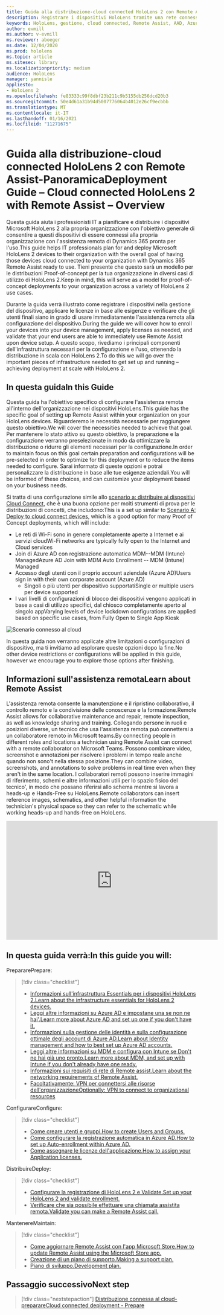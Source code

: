 ```yaml
---
title: Guida alla distribuzione-cloud connected HoloLens 2 con Remote Assist-Panoramica
description: Registrare i dispositivi HoloLens tramite una rete connessa al cloud
keywords: HoloLens, gestione, cloud connected, Remote Assist, AAD, Azure AD, MDM, gestione di dispositivi mobili
author: evmill
ms.author: v-evmill
ms.reviewer: aboeger
ms.date: 12/04/2020
ms.prod: hololens
ms.topic: article
ms.sitesec: library
ms.localizationpriority: medium
audience: HoloLens
manager: yannisle
appliesto:
- HoloLens 2
ms.openlocfilehash: fe83333c99f8dbf23b211c9b5155db256dcd20b3
ms.sourcegitcommit: 50e4d61a31b94d5007776064b4012e26cf9ecbbb
ms.translationtype: MT
ms.contentlocale: it-IT
ms.lasthandoff: 01/16/2021
ms.locfileid: "11271675"
---
```

# <span data-ttu-id="619d1-104">Guida alla distribuzione-cloud connected HoloLens 2 con Remote Assist-Panoramica</span><span class="sxs-lookup"><span data-stu-id="619d1-104">Deployment Guide – Cloud connected HoloLens 2 with Remote Assist – Overview</span></span>

<span data-ttu-id="619d1-105">Questa guida aiuta i professionisti IT a pianificare e distribuire i dispositivi Microsoft HoloLens 2 alla propria organizzazione con l'obiettivo generale di consentire a questi dispositivi di essere connessi alla propria organizzazione con l'assistenza remota di Dynamics 365 pronta per l'uso.</span><span class="sxs-lookup"><span data-stu-id="619d1-105">This guide helps IT professionals plan for and deploy Microsoft HoloLens 2 devices to their organization with the overall goal of having those devices cloud connected to your organization with Dynamics 365 Remote Assist ready to use.</span></span> <span data-ttu-id="619d1-106">Tieni presente che questo sarà un modello per le distribuzioni Proof-of-concept per la tua organizzazione in diversi casi di utilizzo di HoloLens 2.</span><span class="sxs-lookup"><span data-stu-id="619d1-106">Keep in mind, this will serve as a model for proof-of-concept deployments to your organization across a variety of HoloLens 2 use cases.</span></span>

<span data-ttu-id="619d1-107">Durante la guida verrà illustrato come registrare i dispositivi nella gestione del dispositivo, applicare le licenze in base alle esigenze e verificare che gli utenti finali siano in grado di usare immediatamente l'assistenza remota alla configurazione del dispositivo.</span><span class="sxs-lookup"><span data-stu-id="619d1-107">During the guide we will cover how to enroll your devices into your device management, apply licenses as needed, and validate that your end users are able to immediately use Remote Assist upon device setup.</span></span> <span data-ttu-id="619d1-108">A questo scopo, rivediamo i principali componenti dell'infrastruttura necessari per la configurazione e l'uso, ottenendo la distribuzione in scala con HoloLens 2.</span><span class="sxs-lookup"><span data-stu-id="619d1-108">To do this we will go over the important pieces of infrastructure needed to get set up and running – achieving deployment at scale with HoloLens 2.</span></span>

## <span data-ttu-id="619d1-109">In questa guida</span><span class="sxs-lookup"><span data-stu-id="619d1-109">In this Guide</span></span>

<span data-ttu-id="619d1-110">Questa guida ha l'obiettivo specifico di configurare l'assistenza remota all'interno dell'organizzazione nei dispositivi HoloLens.</span><span class="sxs-lookup"><span data-stu-id="619d1-110">This guide has the specific goal of setting up Remote Assist within your organization on your HoloLens devices.</span></span> <span data-ttu-id="619d1-111">Riguarderemo le necessità necessarie per raggiungere questo obiettivo.</span><span class="sxs-lookup"><span data-stu-id="619d1-111">We will cover the necessities needed to achieve that goal.</span></span> <span data-ttu-id="619d1-112">Per mantenere lo stato attivo su questo obiettivo, la preparazione e la configurazione verranno preselezionate in modo da ottimizzare la distribuzione o ridurre gli elementi necessari per la configurazione.</span><span class="sxs-lookup"><span data-stu-id="619d1-112">In order to maintain focus on this goal certain preparation and configurations will be pre-selected in order to optimize for this deployment or to reduce the items needed to configure.</span></span> <span data-ttu-id="619d1-113">Sarai informato di queste opzioni e potrai personalizzare la distribuzione in base alle tue esigenze aziendali.</span><span class="sxs-lookup"><span data-stu-id="619d1-113">You will be informed of these choices, and can customize your deployment based on your business needs.</span></span>

<span data-ttu-id="619d1-114">Si tratta di una configurazione simile allo [scenario a: distribuire ai dispositivi Cloud Connect](https://docs.microsoft.com/hololens/common-scenarios#scenario-a), che è una buona opzione per molti strumenti di prova per le distribuzioni di concetti, che includono:</span><span class="sxs-lookup"><span data-stu-id="619d1-114">This is a set up similar to [Scenario A: Deploy to cloud connect devices](https://docs.microsoft.com/hololens/common-scenarios#scenario-a), which is a good option for many Proof of Concept deployments, which will include:</span></span>

- <span data-ttu-id="619d1-115">Le reti di Wi-Fi sono in genere completamente aperte a Internet e ai servizi cloud</span><span class="sxs-lookup"><span data-stu-id="619d1-115">Wi-Fi networks are typically fully open to the Internet and Cloud services</span></span>
- <span data-ttu-id="619d1-116">Join di Azure AD con registrazione automatica MDM--MDM (Intune) Managed</span><span class="sxs-lookup"><span data-stu-id="619d1-116">Azure AD Join with MDM Auto Enrollment -- MDM (Intune) Managed</span></span>
- <span data-ttu-id="619d1-117">Accesso degli utenti con il proprio account aziendale (Azure AD)</span><span class="sxs-lookup"><span data-stu-id="619d1-117">Users sign in with their own corporate account (Azure AD)</span></span>
  - <span data-ttu-id="619d1-118">Singoli o più utenti per dispositivo supportati</span><span class="sxs-lookup"><span data-stu-id="619d1-118">Single or multiple users per device supported</span></span>
- <span data-ttu-id="619d1-119">I vari livelli di configurazioni di blocco dei dispositivi vengono applicati in base a casi di utilizzo specifici, dal chiosco completamente aperto al singolo app</span><span class="sxs-lookup"><span data-stu-id="619d1-119">Varying levels of device lockdown configurations are applied based on specific use cases, from Fully Open to Single App Kiosk</span></span>

![Scenario connesso al cloud](./images/cloud-connected-guide-diagram.png)

<span data-ttu-id="619d1-121">In questa guida non verranno applicate altre limitazioni o configurazioni di dispositivo, ma ti invitiamo ad esplorare queste opzioni dopo la fine.</span><span class="sxs-lookup"><span data-stu-id="619d1-121">No other device restrictions or configurations will be applied in this guide, however we encourage you to explore those options after finishing.</span></span>

## <span data-ttu-id="619d1-122">Informazioni sull'assistenza remota</span><span class="sxs-lookup"><span data-stu-id="619d1-122">Learn about Remote Assist</span></span>

<span data-ttu-id="619d1-123">L'assistenza remota consente la manutenzione e il ripristino collaborativo, il controllo remoto e la condivisione delle conoscenze e la formazione.</span><span class="sxs-lookup"><span data-stu-id="619d1-123">Remote Assist allows for collaborative maintenance and repair, remote inspection, as well as knowledge sharing and training.</span></span> <span data-ttu-id="619d1-124">Collegando persone in ruoli e posizioni diverse, un tecnico che usa l'assistenza remota può connettersi a un collaboratore remoto in Microsoft teams.</span><span class="sxs-lookup"><span data-stu-id="619d1-124">By connecting people in different roles and locations a technician using Remote Assist can connect with a remote collaborator on Microsoft Teams.</span></span> <span data-ttu-id="619d1-125">Possono combinare video, screenshot e annotazioni per risolvere i problemi in tempo reale anche quando non sono&#39;t nella stessa posizione.</span><span class="sxs-lookup"><span data-stu-id="619d1-125">They can combine video, screenshots, and annotations to solve problems in real time even when they aren&#39;t in the same location.</span></span> <span data-ttu-id="619d1-126">I collaboratori remoti possono inserire immagini di riferimento, schemi e altre informazioni utili per lo spazio fisico del tecnico&#39;, in modo che possano riferirsi allo schema mentre si lavora a heads-up e Hands-Free su HoloLens.</span><span class="sxs-lookup"><span data-stu-id="619d1-126">Remote collaborators can insert reference images, schematics, and other helpful information the technician&#39;s physical space so they can refer to the schematic while working heads-up and hands-free on HoloLens.</span></span>

<iframe width="560" height="315" src="https://www.youtube.com/embed/d3YT8j0yYl0" frameborder="0" allow="accelerometer; autoplay; clipboard-write; encrypted-media; gyroscope; picture-in-picture" allowfullscreen></iframe>

## <span data-ttu-id="619d1-127">In questa guida verrà:</span><span class="sxs-lookup"><span data-stu-id="619d1-127">In this guide you will:</span></span>

<span data-ttu-id="619d1-128">Preparare</span><span class="sxs-lookup"><span data-stu-id="619d1-128">Prepare:</span></span>

> [!div class="checklist"]
> - [<span data-ttu-id="619d1-129">Informazioni sull'infrastruttura Essentials per i dispositivi HoloLens 2.</span><span class="sxs-lookup"><span data-stu-id="619d1-129">Learn about the infrastructure essentials for HoloLens 2 devices.</span></span>](hololens2-cloud-connected-prepare.md#infrastructure-essentials)
> - [<span data-ttu-id="619d1-130">Leggi altre informazioni su Azure AD e impostane una se non ne hai&#39;.</span><span class="sxs-lookup"><span data-stu-id="619d1-130">Learn more about Azure AD and set up one if you don&#39;t have it.</span></span>](hololens2-cloud-connected-prepare.md#azure-active-directory)
> - [<span data-ttu-id="619d1-131">Informazioni sulla gestione delle identità e sulla configurazione ottimale degli account di Azure AD.</span><span class="sxs-lookup"><span data-stu-id="619d1-131">Learn about Identity management and how to best set up Azure AD accounts.</span></span>](hololens2-cloud-connected-prepare.md#identity-management)
> - [<span data-ttu-id="619d1-132">Leggi altre informazioni su MDM e configura con Intune se Don&#39;t ne hai già uno pronto.</span><span class="sxs-lookup"><span data-stu-id="619d1-132">Learn more about MDM, and set up with Intune if you don&#39;t already have one ready.</span></span>](hololens2-cloud-connected-prepare.md#mobile-device-management)
> - [<span data-ttu-id="619d1-133">Informazioni sui requisiti di rete di Remote assist.</span><span class="sxs-lookup"><span data-stu-id="619d1-133">Learn about the networking requirements of Remote Assist.</span></span>](hololens2-cloud-connected-prepare.md#network)
> - [<span data-ttu-id="619d1-134">Facoltativamente: VPN per connettersi alle risorse dell'organizzazione</span><span class="sxs-lookup"><span data-stu-id="619d1-134">Optionally: VPN to connect to organizational resources</span></span>](/hololens2-cloud-connected-prepare.md#optional-connect-your-hololens-to-vpn)

<span data-ttu-id="619d1-135">Configurare</span><span class="sxs-lookup"><span data-stu-id="619d1-135">Configure:</span></span>

> [!div class="checklist"]
> - [<span data-ttu-id="619d1-136">Come creare utenti e gruppi.</span><span class="sxs-lookup"><span data-stu-id="619d1-136">How to create Users and Groups.</span></span>](hololens2-cloud-connected-configure.md#azure-users-and-groups)
> - [<span data-ttu-id="619d1-137">Come configurare la registrazione automatica in Azure AD.</span><span class="sxs-lookup"><span data-stu-id="619d1-137">How to set up Auto-enrollment within Azure AD.</span></span>](hololens2-cloud-connected-configure.md#auto-enrollment-on-hololens-2)
> - [<span data-ttu-id="619d1-138">Come assegnare le licenze dell'applicazione.</span><span class="sxs-lookup"><span data-stu-id="619d1-138">How to assign your Application licenses.</span></span>](hololens2-cloud-connected-configure.md#application-licenses)

<span data-ttu-id="619d1-139">Distribuire</span><span class="sxs-lookup"><span data-stu-id="619d1-139">Deploy:</span></span>

> [!div class="checklist"]
> - [<span data-ttu-id="619d1-140">Configurare la registrazione di HoloLens 2 e Validate.</span><span class="sxs-lookup"><span data-stu-id="619d1-140">Set up your HoloLens 2 and validate enrollment.</span></span>](hololens2-cloud-connected-deploy.md#enrollment-validation)
> - [<span data-ttu-id="619d1-141">Verificare che sia possibile effettuare una chiamata assistita remota.</span><span class="sxs-lookup"><span data-stu-id="619d1-141">Validate you can make a Remote Assist call.</span></span>](hololens2-cloud-connected-deploy.md#remote-assist-call-validation)

<span data-ttu-id="619d1-142">Mantenere</span><span class="sxs-lookup"><span data-stu-id="619d1-142">Maintain:</span></span>

> [!div class="checklist"]
> - [<span data-ttu-id="619d1-143">Come aggiornare Remote Assist con l'app Microsoft Store.</span><span class="sxs-lookup"><span data-stu-id="619d1-143">How to update Remote Assist using the Microsoft Store app.</span></span>](hololens2-cloud-connected-maintain.md#updates)
> - [<span data-ttu-id="619d1-144">Creazione di un piano di supporto.</span><span class="sxs-lookup"><span data-stu-id="619d1-144">Making a support plan.</span></span>](hololens2-cloud-connected-maintain.md#support-plan)
> - [<span data-ttu-id="619d1-145">Piano di sviluppo.</span><span class="sxs-lookup"><span data-stu-id="619d1-145">Development plan.</span></span>](hololens2-cloud-connected-maintain.md#development-plan)

## <span data-ttu-id="619d1-146">Passaggio successivo</span><span class="sxs-lookup"><span data-stu-id="619d1-146">Next step</span></span>

> [!div class="nextstepaction"]
> [<span data-ttu-id="619d1-147">Distribuzione connessa al cloud-preparare</span><span class="sxs-lookup"><span data-stu-id="619d1-147">Cloud connected deployment - Prepare</span></span>](hololens2-cloud-connected-prepare.md)

